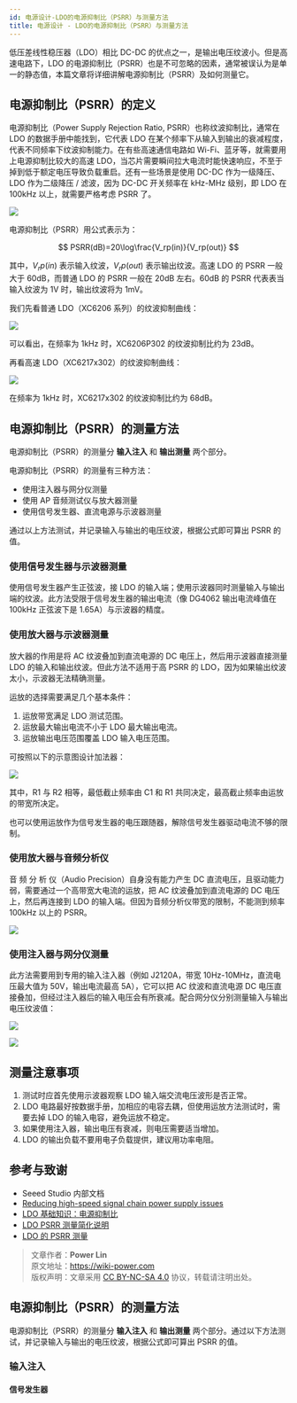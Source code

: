 ```yaml
---
id: 电源设计-LDO的电源抑制比（PSRR）与测量方法
title: 电源设计 - LDO的电源抑制比（PSRR）与测量方法
---
```


低压差线性稳压器（LDO）相比 DC-DC 的优点之一，是输出电压纹波小。但是高速电路下，LDO 的电源抑制比（PSRR）也是不可忽略的因素，通常被误认为是单一的静态值，本篇文章将详细讲解电源抑制比（PSRR）及如何测量它。

## 电源抑制比（PSRR）的定义

电源抑制比（Power Supply Rejection Ratio, PSRR）也称纹波抑制比，通常在 LDO 的数据手册中能找到，它代表 LDO 在某个频率下从输入到输出的衰减程度，代表不同频率下纹波抑制能力。在有些高速通信电路如 Wi-Fi、蓝牙等，就需要用上电源抑制比较大的高速 LDO，当芯片需要瞬间拉大电流时能快速响应，不至于掉到低于额定电压导致负载重启。还有一些场景是使用 DC-DC 作为一级降压、LDO 作为二级降压 / 滤波，因为 DC-DC 开关频率在 kHz-MHz 级别，即 LDO 在 100kHz 以上，就需要严格考虑 PSRR 了。

![](https://wiki-media-1253965369.cos.ap-guangzhou.myqcloud.com/img/20220424100347.png)

电源抑制比（PSRR）用公式表示为：

$$
PSRR(dB)=20\log\frac{V_rp(in)}{V_rp(out)}
$$

其中，$V_rp(in)$ 表示输入纹波，$V_rp(out)$ 表示输出纹波。高速 LDO 的 PSRR 一般大于 60dB，而普通 LDO 的 PSRR 一般在 20dB 左右。60dB 的 PSRR 代表表当输入纹波为 1V 时，输出纹波将为 1mV。

我们先看普通 LDO（XC6206 系列）的纹波抑制曲线：

![](https://wiki-media-1253965369.cos.ap-guangzhou.myqcloud.com/img/20220421142140.png)

可以看出，在频率为 1kHz 时，XC6206P302 的纹波抑制比约为 23dB。

再看高速 LDO（XC6217x302）的纹波抑制曲线：

![](https://wiki-media-1253965369.cos.ap-guangzhou.myqcloud.com/img/20220421141923.png)

在频率为 1kHz 时，XC6217x302 的纹波抑制比约为 68dB。

## 电源抑制比（PSRR）的测量方法

电源抑制比（PSRR）的测量分 **输入注入** 和 **输出测量** 两个部分。

电源抑制比（PSRR）的测量有三种方法：

- 使用注入器与网分仪测量
- 使用 AP 音频测试仪与放大器测量
- 使用信号发生器、直流电源与示波器测量

通过以上方法测试，并记录输入与输出的电压纹波，根据公式即可算出 PSRR 的值。

### 使用信号发生器与示波器测量

使用信号发生器产生正弦波，接 LDO 的输入端；使用示波器同时测量输入与输出端的纹波。此方法受限于信号发生器的输出电流（像 DG4062 输出电流峰值在 100kHz 正弦波下是 1.65A）与示波器的精度。

### 使用放大器与示波器测量

放大器的作用是将 AC 纹波叠加到直流电源的 DC 电压上，然后用示波器直接测量 LDO 的输入和输出纹波。但此方法不适用于高 PSRR 的 LDO，因为如果输出纹波太小，示波器无法精确测量。

运放的选择需要满足几个基本条件：

1. 运放带宽满足 LDO 测试范围。
2. 运放最大输出电流不小于 LDO 最大输出电流。
3. 运放输出电压范围覆盖 LDO 输入电压范围。

可按照以下的示意图设计加法器：

![](https://wiki-media-1253965369.cos.ap-guangzhou.myqcloud.com/img/20220424101211.png)

其中，R1 与 R2 相等，最低截止频率由 C1 和 R1 共同决定，最高截止频率由运放的带宽所决定。

也可以使用运放作为信号发生器的电压跟随器，解除信号发生器驱动电流不够的限制。

### 使用放大器与音频分析仪

音 频 分 析 仪（Audio Precision）自身没有能力产生 DC 直流电压，且驱动能力弱，需要通过一个高带宽大电流的运放，把 AC 纹波叠加到直流电源的 DC 电压上，然后再连接到 LDO 的输入端。但因为音频分析仪带宽的限制，不能测到频率 100kHz 以上的 PSRR。

![](https://wiki-media-1253965369.cos.ap-guangzhou.myqcloud.com/img/20220424095319.png)

### 使用注入器与网分仪测量

此方法需要用到专用的输入注入器（例如 J2120A，带宽 10Hz-10MHz，直流电压最大值为 50V，输出电流最高 5A），它可以把 AC 纹波和直流电源 DC 电压直接叠加，但经过注入器后的输入电压会有所衰减。配合网分仪分别测量输入与输出电压纹波值：

![](https://wiki-media-1253965369.cos.ap-guangzhou.myqcloud.com/img/20220421145125.png)

![](https://wiki-media-1253965369.cos.ap-guangzhou.myqcloud.com/img/20220424095347.png)

## 测量注意事项

1. 测试时应首先使用示波器观察 LDO 输入端交流电压波形是否正常。
2. LDO 电路最好按数据手册，加相应的电容去耦，但使用运放方法测试时，需要去掉 LDO 的输入电容，避免运放不稳定。
3. 如果使用注入器，输出电压有衰减，则电压需要适当增加。
4. LDO 的输出负载不要用电子负载提供，建议用功率电阻。

## 参考与致谢

- Seeed Studio 内部文档
- [Reducing high-speed signal chain power supply issues](https://e2e.ti.com/blogs_/b/powerhouse/posts/reducing-high-speed-signal-chain-power-supply-issues)
- [LDO 基础知识：电源抑制比](https://e2echina.ti.com/blogs_/b/analogwire/posts/ldo)
- [LDO PSRR 测量简化说明](https://www.ti.com/cn/lit/an/zhca089/zhca089.pdf?ts=1650452714023&ref_url=https%253A%252F%252Fwww.google.com%252F)
- [LDO 的 PSRR 测量](http://www.3peakic.com.cn/Public/Uploads/files/LDO%E7%9A%84PSRR%E6%B5%8B%E9%87%8F.pdf)

> 文章作者：**Power Lin**  
> 原文地址：<https://wiki-power.com>  
> 版权声明：文章采用 [CC BY-NC-SA 4.0](https://creativecommons.org/licenses/by/4.0/deed.zh) 协议，转载请注明出处。

## 电源抑制比（PSRR）的测量方法

电源抑制比（PSRR）的测量分 **输入注入** 和 **输出测量** 两个部分。通过以下方法测试，并记录输入与输出的电压纹波，根据公式即可算出 PSRR 的值。

### 输入注入

#### 信号发生器